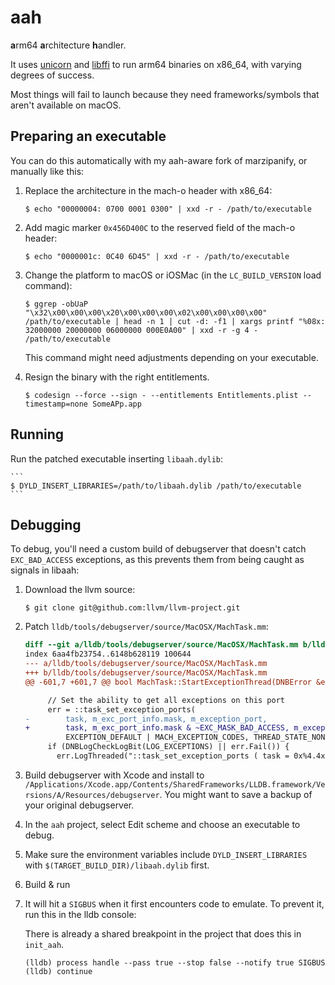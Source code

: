 # aah

**a**rm64 **a**rchitecture **h**andler.

It uses [unicorn](http://www.unicorn-engine.org) and [libffi](https://sourceware.org/libffi/) to run arm64 binaries on x86_64, with varying degrees of success.

Most things will fail to launch because they need frameworks/symbols that aren't available on macOS.

## Preparing an executable

You can do this automatically with my aah-aware fork of marzipanify, or manually like this:

1. Replace the architecture in the mach-o header with x86_64:

    ```
    $ echo "00000004: 0700 0001 0300" | xxd -r - /path/to/executable
    ```

2. Add magic  marker `0x456D400C` to the reserved field of the mach-o header:

    ```
    $ echo "0000001c: 0C40 6D45" | xxd -r - /path/to/executable
    ```

3. Change the platform to macOS or iOSMac (in the `LC_BUILD_VERSION` load command):
    ```
    $ ggrep -obUaP "\x32\x00\x00\x00\x20\x00\x00\x00\x02\x00\x00\x00\x00" /path/to/executable | head -n 1 | cut -d: -f1 | xargs printf "%08x: 32000000 20000000 06000000 000E0A00" | xxd -r -g 4 - /path/to/executable
    ```
    This command might need adjustments depending on your executable.

4. Resign the binary with the right entitlements.
    ```
    $ codesign --force --sign - --entitlements Entitlements.plist --timestamp=none SomeAPp.app
    ```

## Running

Run the patched executable inserting `libaah.dylib`:

    ```
    $ DYLD_INSERT_LIBRARIES=/path/to/libaah.dylib /path/to/executable
    ```

## Debugging

To debug, you'll need a custom build of debugserver that doesn't catch `EXC_BAD_ACCESS` exceptions, as this prevents them from being caught as signals in libaah:

1. Download the llvm source:

    ```
    $ git clone git@github.com:llvm/llvm-project.git
    ```

2. Patch `lldb/tools/debugserver/source/MacOSX/MachTask.mm`:

    ```diff
    diff --git a/lldb/tools/debugserver/source/MacOSX/MachTask.mm b/lldb/tools/debugserver/source/MacOSX/MachTask.mm
    index 6aa4fb23754..6148b628119 100644
    --- a/lldb/tools/debugserver/source/MacOSX/MachTask.mm
    +++ b/lldb/tools/debugserver/source/MacOSX/MachTask.mm
    @@ -601,7 +601,7 @@ bool MachTask::StartExceptionThread(DNBError &err) {
    
         // Set the ability to get all exceptions on this port
         err = ::task_set_exception_ports(
    -        task, m_exc_port_info.mask, m_exception_port,
    +        task, m_exc_port_info.mask & ~EXC_MASK_BAD_ACCESS, m_exception_port,
             EXCEPTION_DEFAULT | MACH_EXCEPTION_CODES, THREAD_STATE_NONE);
         if (DNBLogCheckLogBit(LOG_EXCEPTIONS) || err.Fail()) {
           err.LogThreaded("::task_set_exception_ports ( task = 0x%4.4x, "
    ```

3. Build debugserver with Xcode and install to `/Applications/Xcode.app/Contents/SharedFrameworks/LLDB.framework/Versions/A/Resources/debugserver`. You might want to save a backup of your original debugserver.

4. In the `aah` project, select Edit scheme and choose an executable to debug.
5. Make sure the environment variables include `DYLD_INSERT_LIBRARIES` with `$(TARGET_BUILD_DIR)/libaah.dylib` first.
6. Build & run
7. It will hit a `SIGBUS` when it first encounters code to emulate. To prevent it, run this in the lldb console:
    
    There is already a shared breakpoint in the project that does this in `init_aah`.
    
    ```
    (lldb) process handle --pass true --stop false --notify true SIGBUS
    (lldb) continue
    ```

